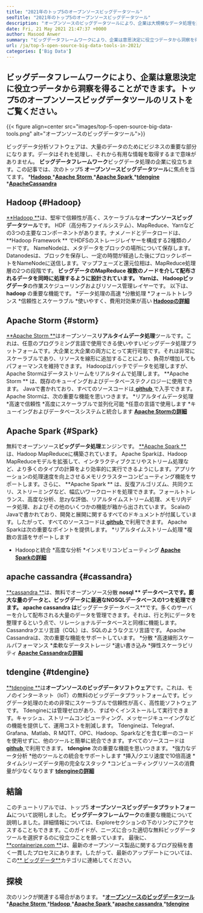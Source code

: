```yaml
---
title: "2021年のトップ5のオープンソースビッグデータツール" 
seoTitle: "2021年のトップ5のオープンソースビッグデータツール" 
description: "オープンソースのビッグデータツールにより、企業は大規模なデータ処理を迅速に行うことができます。このガイドラインは、適切なビッグデータフレームワークを選択するのに役立ちます。" 
date: Fri, 21 May 2021 21:47:37 +0000
author: Masood Anwer
summary: "ビッグデータフレームワークにより、企業は意思決定に役立つデータから洞察を得ることができます。トップ5のオープンソースビッグデータツールのリストをご覧ください。" 
url: /ja/top-5-open-source-big-data-tools-in-2021/
categories: ['Big Data']
---
```


## ビッグデータフレームワークにより、企業は意思決定に役立つデータから洞察を得ることができます。トップ5のオープンソースビッグデータツールのリストをご覧ください。

{{< figure align=center src="images/top-5-open-source-big-data-tools.png" alt="オープンソースのビッグデータツール">}}

ビッグデータ分析ソフトウェアは、大量のデータのためにビジネスの重要な部分になります。データはそれを処理し、それから有用な情報を取得するまで意味がありません。 **ビッグデータフレームワーク**ビッグデータ処理の企業に役立ちます。この記事では、次のトップ5 **オープンソースビッグデータツール**に焦点を当てます。
  *[**Hadoop** ][1]
  *[**Apache Storm** ][2]
  *[**Apache Spark** ][3]
  *[**tdengine** ][4]
  *[**ApacheCassandra** ][5]

## Hadoop   {#Hadoop}
[**Hadoop **][6]は、堅牢で信頼性が高く、スケーラブルな**オープンソースビッグデータツール**です。 HDF（高分布ファイルシステム）、MapReduce、Yarnなどの3つの主要なコンポーネントがあります。ナメノードとデータロードは、 **Hadoop Framework ** でHDFSのストレージレイヤーを構成する2種類のノードです。 NameNodeは、メタデータをブロックの場所について保存します。 Datanodesは、ブロックを保存し、一定の時間が経過した後にブロックレポートをNameNodeに送信します。マップフェーズと還元位相は、MapReduce処理層の2つの段階です。 **ビッグデータのMapReduce **複数のノードを介して配布されるデータを同時に処理するように設計されています。 Yarnは、**  Hadoopビッグデータ**の作業スケジューリングおよびリソース管理レイヤーです。
以下は、**hadoop** の重要な機能です。
  *データ処理の高速
  *分散処理
  *フォールトトレランス
  *信頼性とスケーラブル
  *使いやすく、費用対効果が高い
[ **Hadoopの詳細** ][7]

## Apache Storm   {#storm}
[**Apache Storm **][8]はオープンソース**リアルタイムデータ処理**ツールです。これは、任意のプログラミング言語で使用できる使いやすいビッグデータ処理プラットフォームです。大企業と大企業の両方にとって実行可能です。それは非常にスケーラブルであり、リソースを線形に追加することにより、負荷が増加してもパフォーマンスを維持できます。 Hadoopはバッチでデータを処理しますが、Apache Stormはデータストリームをリアルタイムで処理します。  **Apache Storm ** は、既存のキューイングおよびデータベーステクノロジーに使用できます。 Javaで書かれており、すべてのソースコードは[ **github**  ][9]で入手できます。
Apache Stormは、次の重要な機能を思いつきます。
  *リアルタイムデータ処理
  *高速で信頼性
  *高度にスケーラブルで並列化可能
  *任意の言語で使用します
  *キューイングおよびデータベースシステムと統合します
[ **Apache Stormの詳細** ][10]

## Apache Spark   {#Spark}
無料でオープンソース**ビッグデータ処理**エンジンです。 [**Apache Spark **][11]は、Hadoop MapReduceに構築されています。 Apache Sparkは、Hadoop MapReduceモデルを拡張して、インタラクティブクエリやストリーム処理など、より多くのタイプの計算をより効率的に実行できるようにします。アプリケーションの処理速度を向上させるメモリクラスターコンピューティング機能をサポートします。さらに、 **Apache Spark ** は、反復アルゴリズム、共同クエリ、ストリーミングなど、幅広いワークロードを処理できます。フォールトトレランス、高度な分析、怠zyな評価、リアルタイムストリーム処理、メモリ内データ処理、およびその他のいくつかの機能が箱から出されています。 ScalaのJavaで書かれており、開発と展開に関するすべてのドキュメントが付属しています。したがって、すべてのソースコードは[ **github**  ][12]で利用できます。
Apache Sparkは次の重要なポイントを提供します。
  *リアルタイムストリーム処理
  *複数の言語をサポートします
  * Hadoopと統合
  *高度な分析
  *インメモリコンピューティング
[ **Apache Sparkの詳細** ][13]

## apache cassandra   {#cassandra}
[**cassandra **][14]は、無料でオープンソース分散 **nosql ** データベースです。膨大な量のデータと、ビッグデータに最適なNOSQLデータベースの1つを処理できます。  **apache cassandra**  は**ビッグデータデータベース**です。多くのサーバーを介して配布される大量のデータを管理できます。それは、行と列にデータを整理するという点で、リレーショナルデータベースと同様に機能します。 Cassandraクエリ言語（CQL）は、SQLのようなクエリ言語です。
Apache Cassandraは、次の重要な機能をサポートしています。
  *分散
  *高速線形スケールパフォーマンス
  *柔軟なデータストレージ
  *速い書き込み
  *弾性スケーラビリティ
[ **Apache Cassandraの詳細** ][15]

## tdengine   {#tdengine}
[**tdengine **][16]は**オープンソースのビッグデータソフトウェア**です。これは、モノのインターネット（IoT）の無料のビッグデータプラットフォームです。ビッグデータ処理のための非常にスケーラブルで信頼性が高く、高性能ソフトウェアです。 Tdengineには管理ゼロがあり、すばやくインストールして実行できます。キャッシュ、ストリームコンピューティング、メッセージキューイングなどの機能を提供して、運用コストを削減します。 Tdengineは、Telegraf、Grafana、Matlab、R MQTT、OPC、Hadoop、Sparkなどを含む単一のコードを使用せずに、他のツールと簡単に統合できます。すべてのソースコードは[ **github**  ][17]で利用できます。
**tdengine** 次の重要な機能を思いつきます。
  *強力なデータ分析
  *他のツールとの統合をサポートします
  *挿入/クエリ速度で10倍高速
  *タイムシリーズデータ用の完全なスタック
  *コンピューティングリソースの消費量が少なくなります
[ **tdengineの詳細** ][18]

## 結論
このチュートリアルでは、トップ5 **オープンソースビッグデータプラットフォーム**について説明しました。 **ビッグデータフレームワーク**の重要な機能について説明しました。詳細情報については、Exploreセクションの下のリンクにアクセスすることもできます。このガイドが、ニーズに合った適切な無料ビッグデータツールを選択するのに役立つことを願っています。
最後に、[**containerize.com **][19]は、最新のオープンソース製品に関するブログ投稿を書く一貫したプロセスにあります。したがって、最新のアップデートについては、この[** ビッグデータ**][20]カテゴリに連絡してください。

## 探検
次のリンクが関連する場合があります。
  *[**オープンソースのビッグデータツール**][21]
  *[**Apache Storm** ][10]
  *[**Hadoop** ][22]
  *[**Apache Spark** ][11]
  *[**apache cassandra** ][15]
  *[**tdengine** ][16]

  
[1]: #Hadoop
[2]: #Storm
[3]: #Spark
[4]: #TDengine
[5]: #Cassandra
[6]: https://hadoop.apache.org/
[7]: https://products.containerize.com/big-data/hadoop
[8]: https://storm.apache.org/
[9]: https://github.com/apache/storm
[10]: https://products.containerize.com/big-data/apache-storm/
[11]: https://products.containerize.com/big-data/apache-spark/
[12]: https://github.com/apache/spark
[13]: https://spark.apache.org/
[14]: https://cassandra.apache.org/
[15]: https://products.containerize.com/big-data/apache-cassandra/
[16]: https://products.containerize.com/big-data/tdengine/
[17]: https://github.com/taosdata/TDengine
[18]: https://www.taosdata.com/
[19]: https://containerize.com
[20]: https://blog.containerize.com/category/big-data/
[21]: https://products.containerize.com/big-data
[22]: https://products.containerize.com/big-data/hadoop/
